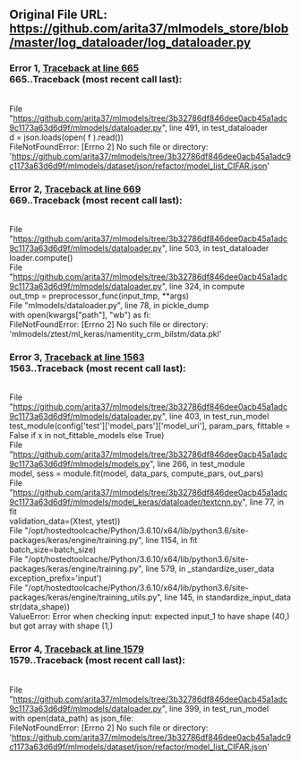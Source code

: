 ## Original File URL: https://github.com/arita37/mlmodels_store/blob/master/log_dataloader/log_dataloader.py


### Error 1, [Traceback at line 665](https://github.com/arita37/mlmodels_store/blob/master/log_dataloader/log_dataloader.py#L665)<br />665..Traceback (most recent call last):
<br />  File "https://github.com/arita37/mlmodels/tree/3b32786df846dee0acb45a1adc9c1173a63d6d9f/mlmodels/dataloader.py", line 491, in test_dataloader
<br />    d = json.loads(open( f ).read())
<br />FileNotFoundError: [Errno 2] No such file or directory: 'https://github.com/arita37/mlmodels/tree/3b32786df846dee0acb45a1adc9c1173a63d6d9f/mlmodels/dataset/json/refactor/model_list_CIFAR.json'



### Error 2, [Traceback at line 669](https://github.com/arita37/mlmodels_store/blob/master/log_dataloader/log_dataloader.py#L669)<br />669..Traceback (most recent call last):
<br />  File "https://github.com/arita37/mlmodels/tree/3b32786df846dee0acb45a1adc9c1173a63d6d9f/mlmodels/dataloader.py", line 503, in test_dataloader
<br />    loader.compute()
<br />  File "https://github.com/arita37/mlmodels/tree/3b32786df846dee0acb45a1adc9c1173a63d6d9f/mlmodels/dataloader.py", line 324, in compute
<br />    out_tmp = preprocessor_func(input_tmp, **args)
<br />  File "mlmodels/dataloader.py", line 78, in pickle_dump
<br />    with open(kwargs["path"], "wb") as fi:
<br />FileNotFoundError: [Errno 2] No such file or directory: 'mlmodels/ztest/ml_keras/namentity_crm_bilstm/data.pkl'



### Error 3, [Traceback at line 1563](https://github.com/arita37/mlmodels_store/blob/master/log_dataloader/log_dataloader.py#L1563)<br />1563..Traceback (most recent call last):
<br />  File "https://github.com/arita37/mlmodels/tree/3b32786df846dee0acb45a1adc9c1173a63d6d9f/mlmodels/dataloader.py", line 403, in test_run_model
<br />    test_module(config['test']['model_pars']['model_uri'], param_pars, fittable = False if x in not_fittable_models else True)
<br />  File "https://github.com/arita37/mlmodels/tree/3b32786df846dee0acb45a1adc9c1173a63d6d9f/mlmodels/models.py", line 266, in test_module
<br />    model, sess = module.fit(model, data_pars, compute_pars, out_pars)
<br />  File "https://github.com/arita37/mlmodels/tree/3b32786df846dee0acb45a1adc9c1173a63d6d9f/mlmodels/model_keras/dataloader/textcnn.py", line 77, in fit
<br />    validation_data=(Xtest, ytest))
<br />  File "/opt/hostedtoolcache/Python/3.6.10/x64/lib/python3.6/site-packages/keras/engine/training.py", line 1154, in fit
<br />    batch_size=batch_size)
<br />  File "/opt/hostedtoolcache/Python/3.6.10/x64/lib/python3.6/site-packages/keras/engine/training.py", line 579, in _standardize_user_data
<br />    exception_prefix='input')
<br />  File "/opt/hostedtoolcache/Python/3.6.10/x64/lib/python3.6/site-packages/keras/engine/training_utils.py", line 145, in standardize_input_data
<br />    str(data_shape))
<br />ValueError: Error when checking input: expected input_1 to have shape (40,) but got array with shape (1,)



### Error 4, [Traceback at line 1579](https://github.com/arita37/mlmodels_store/blob/master/log_dataloader/log_dataloader.py#L1579)<br />1579..Traceback (most recent call last):
<br />  File "https://github.com/arita37/mlmodels/tree/3b32786df846dee0acb45a1adc9c1173a63d6d9f/mlmodels/dataloader.py", line 399, in test_run_model
<br />    with open(data_path) as json_file:
<br />FileNotFoundError: [Errno 2] No such file or directory: 'https://github.com/arita37/mlmodels/tree/3b32786df846dee0acb45a1adc9c1173a63d6d9f/mlmodels/dataset/json/refactor/model_list_CIFAR.json'
